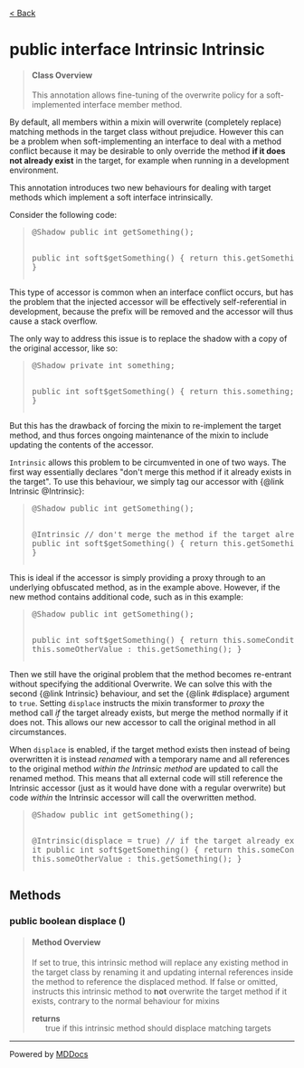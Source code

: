 [< Back](../README.md)
# public interface Intrinsic Intrinsic #
>#### Class Overview ####
>This annotation allows fine-tuning of the overwrite policy for a
 soft-implemented interface member method.
 
 <p>By default, all members within a mixin will overwrite (completely replace)
 matching methods in the target class without prejudice. However this can be
 a problem when soft-implementing an interface to deal with a method conflict
 because it may be desirable to only override the method <b>if it does not
 already exist</b> in the target, for example when running in a development
 environment.</p>
 
 <p>This annotation introduces two new behaviours for dealing with target
 methods which implement a soft interface intrinsically.</p>
 
 <p>Consider the following code:</p>
 
 <blockquote><pre>&#064;Shadow public int getSomething();
 
 public int soft$getSomething() {
     return this.getSomething();
 }</pre></blockquote>
 
 <p>This type of accessor is common when an interface conflict occurs, but has
 the problem that the injected accessor will be effectively self-referential
 in development, because the prefix will be removed and the accessor will thus
 cause a stack overflow.</p>
 
 <p>The only way to address this issue is to replace the shadow with a copy of
 the original accessor, like so:
 
 <blockquote><pre>&#064;Shadow private int something;
 
 public int soft$getSomething() {
     return this.something;
 }</pre></blockquote>
 
 <p>But this has the drawback of forcing the mixin to re-implement the target
 method, and thus forces ongoing maintenance of the mixin to include updating
 the contents of the accessor.</p>
 
 <p><code>Intrinsic</code> allows this problem to be circumvented in one of
 two ways. The first way essentially declares "don't merge this method if it
 already exists in the target". To use this behaviour, we simply tag our
 accessor with {@link Intrinsic &#064;Intrinsic}:</p>
 
 <blockquote><pre>&#064;Shadow public int getSomething();
 
 &#064;Intrinsic // don't merge the method if the target already exists
 public int soft$getSomething() {
     return this.getSomething();
 }</pre></blockquote>
 
 <p>This is ideal if the accessor is simply providing a proxy through to an
 underlying obfuscated method, as in the example above. However, if the new
 method contains additional code, such as in this example:</p>
 
 <blockquote><pre>&#064;Shadow public int getSomething();
 
 public int soft$getSomething() {
     return this.someCondition ? this.someOtherValue : this.getSomething();
 }</pre></blockquote>
 
 <p>Then we still have the original problem that the method becomes re-entrant
 without specifying the additional Overwrite. We can solve this with the
 second {@link Intrinsic} behaviour, and set the {@link #displace} argument to
 <code>true</code>. Setting <code>displace</code> instructs the mixin
 transformer to <em>proxy</em> the method call <em>if</em> the target already
 exists, but merge the method normally if it does not. This allows our new
 accessor to call the original method in all circumstances.</p>
 
 <p>When <code>displace</code> is enabled, if the target method exists then
 instead of being overwritten it is instead <em>renamed</em> with a temporary
 name and all references to the original method <em>within the Intrinsic
 method</em> are updated to call the renamed method. This means that all
 external code will still reference the Intrinsic accessor (just as it would
 have done with a regular overwrite) but code <em>within</em> the Intrinsic
 accessor will call the overwritten method.</p>
 
 <blockquote><pre>&#064;Shadow public int getSomething();
 
 &#064;Intrinsic(displace = true) // if the target already exists, displace it
 public int soft$getSomething() {
     return this.someCondition ? this.someOtherValue : this.getSomething();
 }</pre></blockquote>
## Methods ##
### public boolean displace () ###
>#### Method Overview ####
>If set to true, this intrinsic method will replace any existing method in
 the target class by renaming it and updating internal references inside
 the method to reference the displaced method. If false or omitted,
 instructs this intrinsic method to <b>not</b> overwrite the target method
 if it exists, contrary to the normal behaviour for mixins
>
>**returns**<br />
>&nbsp;&nbsp;&nbsp;&nbsp;&nbsp;&nbsp;true if this intrinsic method should displace matching targets
>

---
Powered by [MDDocs](https://github.com/VRCube/MDDocs)